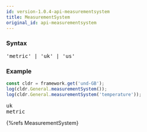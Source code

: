 ```yaml
---
id: version-1.0.4-api-measurementsystem
title: MeasurementSystem
original_id: api-measurementsystem
---
```


### Syntax

<pre class="syntax">
'metric' | 'uk' | 'us'
</pre>

### Example

```typescript
const cldr = framework.get('und-GB');
log(cldr.General.measurementSystem());
log(cldr.General.measurementSystem('temperature'));
```
<pre class="output">
uk
metric
</pre>


{%refs MeasurementSystem}
